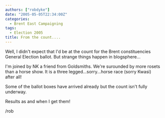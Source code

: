 ```yaml
---
authors: ["robdyke"]
date: "2005-05-05T22:34:00Z"
categories:
  - Brent East Campaigning
tags:
  - Election 2005
title: From the count....
---
```

Well, I didn't expect that I'd be at the count for the Brent constituencies General Election ballot. But strange things happen in blogsphere...

I'm joined by NK a friend from Goldsmiths. We're surounded by more rosets than a horse show. It is a three legged...sorry...horse race (sorry Kwasi) after all!

Some of the ballot boxes have arrived already but the count isn't fully underway.

Results as and when I get them!

/rob